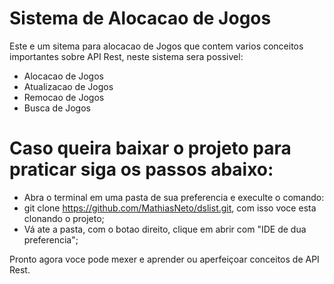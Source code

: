 # Sistema de Alocacao de Jogos
Este e um sitema para alocacao de Jogos que contem varios conceitos importantes sobre API Rest, neste sistema sera possivel:
* Alocacao de Jogos
* Atualizacao de Jogos
* Remocao de Jogos
* Busca de Jogos


# Caso queira baixar o projeto para praticar siga os passos abaixo:
* Abra o terminal em uma pasta de sua preferencia e execulte o comando:
* git clone https://github.com/MathiasNeto/dslist.git, com isso voce esta clonando o projeto;
* Vá ate a pasta, com o botao direito, clique em abrir com "IDE de dua preferencia";

Pronto agora voce pode mexer e aprender ou aperfeiçoar conceitos de API Rest.
